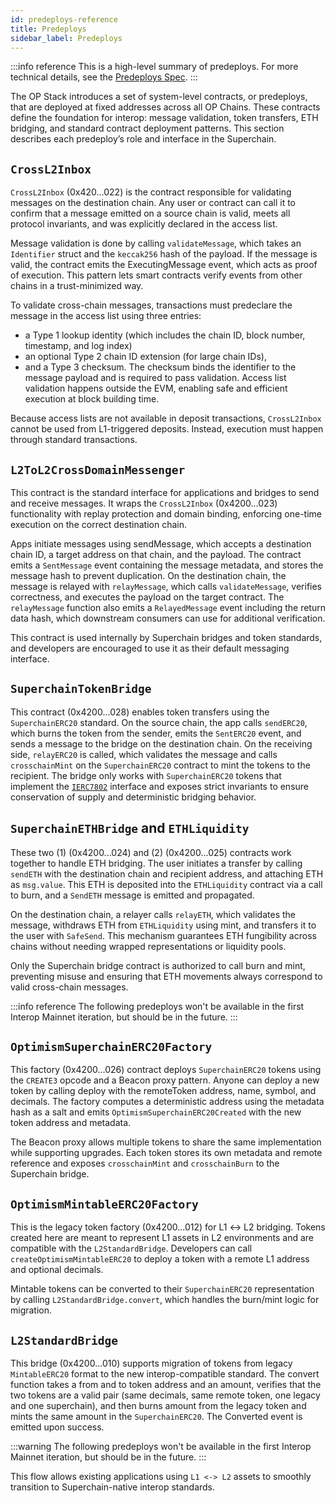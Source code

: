 ```yaml
---
id: predeploys-reference
title: Predeploys
sidebar_label: Predeploys
---
```


:::info reference
This is a high-level summary of predeploys. For more technical details, see the [Predeploys Spec](https://specs.optimism.io/interop/predeploys.html).
:::

The OP Stack introduces a set of system-level contracts, or predeploys, that are deployed at fixed addresses across all OP Chains. These contracts define the foundation for interop: message validation, token transfers, ETH bridging, and standard contract deployment patterns. This section describes each predeploy’s role and interface in the Superchain.

## `CrossL2Inbox`

`CrossL2Inbox` (0x420...022) is the contract responsible for validating messages on the destination chain. Any user or contract can call it to confirm that a message emitted on a source chain is valid, meets all protocol invariants, and was explicitly declared in the access list.

Message validation is done by calling `validateMessage`, which takes an `Identifier` struct and the `keccak256` hash of the payload. If the message is valid, the contract emits the ExecutingMessage event, which acts as proof of execution. This pattern lets smart contracts verify events from other chains in a trust-minimized way.

To validate cross-chain messages, transactions must predeclare the message in the access list using three entries: 
- a Type 1 lookup identity (which includes the chain ID, block number, timestamp, and log index)
- an optional Type 2 chain ID extension (for large chain IDs),
- and a Type 3 checksum. The checksum binds the identifier to the message payload and is required to pass validation. Access list validation happens outside the EVM, enabling safe and efficient execution at block building time.

Because access lists are not available in deposit transactions, `CrossL2Inbox` cannot be used from L1-triggered deposits. Instead, execution must happen through standard transactions.

## `L2ToL2CrossDomainMessenger`

This contract is the standard interface for applications and bridges to send and receive messages. It wraps the `CrossL2Inbox` (0x4200...023) functionality with replay protection and domain binding, enforcing one-time execution on the correct destination chain.

Apps initiate messages using sendMessage, which accepts a destination chain ID, a target address on that chain, and the payload. The contract emits a `SentMessage` event containing the message metadata, and stores the message hash to prevent duplication. On the destination chain, the message is relayed with `relayMessage`, which calls `validateMessage`, verifies correctness, and executes the payload on the target contract. The `relayMessage` function also emits a `RelayedMessage` event including the return data hash, which downstream consumers can use for additional verification.

This contract is used internally by Superchain bridges and token standards, and developers are encouraged to use it as their default messaging interface.

## `SuperchainTokenBridge`

This contract (0x4200...028) enables token transfers using the `SuperchainERC20` standard. On the source chain, the app calls `sendERC20`, which burns the token from the sender, emits the `SentERC20` event, and sends a message to the bridge on the destination chain. On the receiving side, `relayERC20` is called, which validates the message and calls `crosschainMint` on the `SuperchainERC20` contract to mint the tokens to the recipient. The bridge only works with `SuperchainERC20` tokens that implement the [`IERC7802`](https://eips.ethereum.org/EIPS/eip-7802) interface and exposes strict invariants to ensure conservation of supply and deterministic bridging behavior.

## `SuperchainETHBridge` and `ETHLiquidity`

These two (1) (0x4200...024) and (2) (0x4200...025) contracts work together to handle ETH bridging. The user initiates a transfer by calling `sendETH` with the destination chain and recipient address, and attaching ETH as `msg.value`. This ETH is deposited into the `ETHLiquidity` contract via a call to burn, and a `SendETH` message is emitted and propagated.

On the destination chain, a relayer calls `relayETH`, which validates the message, withdraws ETH from `ETHLiquidity` using mint, and transfers it to the user with `SafeSend`. This mechanism guarantees ETH fungibility across chains without needing wrapped representations or liquidity pools.

Only the Superchain bridge contract is authorized to call burn and mint, preventing misuse and ensuring that ETH movements always correspond to valid cross-chain messages.

:::info reference
The following predeploys won't be available in the first Interop Mainnet iteration, but should be in the future.
:::

## `OptimismSuperchainERC20Factory`

This factory (0x4200...026) contract deploys `SuperchainERC20` tokens using the `CREATE3` opcode and a Beacon proxy pattern. Anyone can deploy a new token by calling deploy with the remoteToken address, name, symbol, and decimals. The factory computes a deterministic address using the metadata hash as a salt and emits `OptimismSuperchainERC20Created` with the new token address and metadata.

The Beacon proxy allows multiple tokens to share the same implementation while supporting upgrades. Each token stores its own metadata and remote reference and exposes `crosschainMint` and `crosschainBurn` to the Superchain bridge.

## `OptimismMintableERC20Factory`

This is the legacy token factory (0x4200...012) for L1 ↔ L2 bridging. Tokens created here are meant to represent L1 assets in L2 environments and are compatible with the `L2StandardBridge`. Developers can call `createOptimismMintableERC20` to deploy a token with a remote L1 address and optional decimals.

Mintable tokens can be converted to their `SuperchainERC20` representation by calling `L2StandardBridge.convert`, which handles the burn/mint logic for migration.

## `L2StandardBridge`

This bridge (0x4200...010) supports migration of tokens from legacy `MintableERC20` format to the new interop-compatible standard. The convert function takes a from and to token address and an amount, verifies that the two tokens are a valid pair (same decimals, same remote token, one legacy and one superchain), and then burns amount from the legacy token and mints the same amount in the `SuperchainERC20`. The Converted event is emitted upon success.

:::warning
The following predeploys won't be available in the first Interop Mainnet iteration, but should be in the future.
:::

This flow allows existing applications using `L1 <-> L2` assets to smoothly transition to Superchain-native interop standards.

